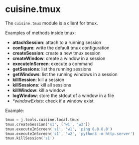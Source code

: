 # cuisine.tmux

The `cuisine.tmux` module is a client for tmux.

Examples of methods inside tmux:

- **attachSession**: attach to a running session
- **configure**: write the default tmux configuration
- **createSession**: create a new tmux session
- **createWindow**: create a window in a session
- **executeInScreen**: execute a command
- **getSessions**: list the running sessions
- **getWindows**: list the running windows in a session
- **killSession**: kill a session
- **killSessions**: kill all sessions
- **killWindow**: kill a window
- **logWindow**: store the stdout of a window in a file
- _*windowExists_: check if a window exist

Example:

```python
tmux = j.tools.cuisine.local.tmux
tmux.createSession('s1', ['w1', 'w2'])
tmux.executeInScreen('s1', 'w1', 'ping 8.8.8.8')
tmux.executeInScreen('s1', 'w2', 'python3 -m http.server')
tmux.killSession('s1')
```
